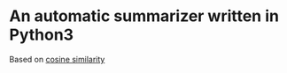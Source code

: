 # An automatic summarizer written in Python3

Based on [cosine similarity](https://en.wikipedia.org/wiki/Cosine_similarity) 
